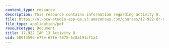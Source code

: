 ```yaml
---
content_type: resource
description: This resource contains information regarding activity 8.
file: https://ol-ocw-studio-app-qa.s3.amazonaws.com/courses/17-922-dr-martin-luther-king-jr-iap-design-seminar-january-iap-2013/589f3596e77e67fe78756c8a191cf1a4_MIT17_922IAP13_Activity8.pdf
file_type: application/pdf
resourcetype: Document
title: 17.922 IAP 13 Activity 8
uid: 589f3596-e77e-67fe-7875-6c8a191cf1a4
---
```

